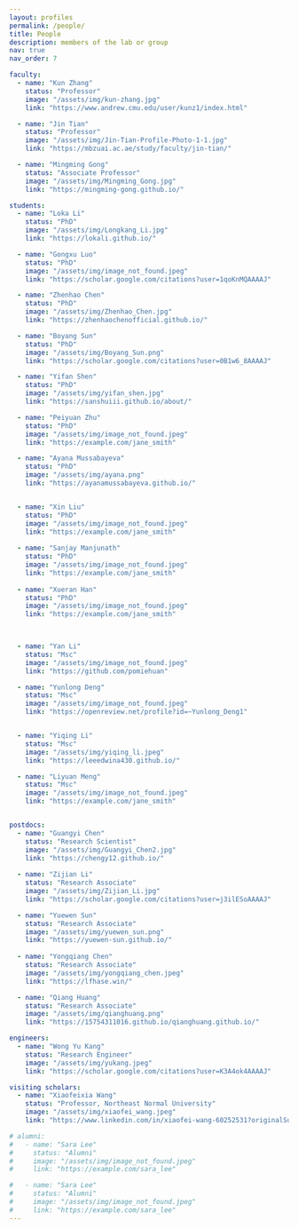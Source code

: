 ```yaml
---
layout: profiles
permalink: /people/
title: People
description: members of the lab or group
nav: true
nav_order: 7

faculty:
  - name: "Kun Zhang"
    status: "Professor"
    image: "/assets/img/kun-zhang.jpg"
    link: "https://www.andrew.cmu.edu/user/kunz1/index.html"

  - name: "Jin Tian"
    status: "Professor"
    image: "/assets/img/Jin-Tian-Profile-Photo-1-1.jpg"
    link: "https://mbzuai.ac.ae/study/faculty/jin-tian/"

  - name: "Mingming Gong"
    status: "Associate Professor"
    image: "/assets/img/Mingming_Gong.jpg"
    link: "https://mingming-gong.github.io/"

students:
  - name: "Loka Li"
    status: "PhD"
    image: "/assets/img/Longkang_Li.jpg"
    link: "https://lokali.github.io/"

  - name: "Gongxu Luo"
    status: "PhD"
    image: "/assets/img/image_not_found.jpeg"
    link: "https://scholar.google.com/citations?user=1qoKnMQAAAAJ"

  - name: "Zhenhao Chen"
    status: "PhD"
    image: "/assets/img/Zhenhao_Chen.jpg"
    link: "https://zhenhaochenofficial.github.io/"

  - name: "Boyang Sun"
    status: "PhD"
    image: "/assets/img/Boyang_Sun.png"
    link: "https://scholar.google.com/citations?user=0B1w6_8AAAAJ"

  - name: "Yifan Shen"
    status: "PhD"
    image: "/assets/img/yifan_shen.jpg"
    link: "https://sanshuiii.github.io/about/"

  - name: "Peiyuan Zhu"
    status: "PhD"
    image: "/assets/img/image_not_found.jpeg"
    link: "https://example.com/jane_smith"

  - name: "Ayana Mussabayeva"
    status: "PhD"
    image: "/assets/img/ayana.png"
    link: "https://ayanamussabayeva.github.io/"


  - name: "Xin Liu"
    status: "PhD"
    image: "/assets/img/image_not_found.jpeg"
    link: "https://example.com/jane_smith"
    
  - name: "Sanjay Manjunath"
    status: "PhD"
    image: "/assets/img/image_not_found.jpeg"
    link: "https://example.com/jane_smith"
  
  - name: "Xueran Han"
    status: "PhD"
    image: "/assets/img/image_not_found.jpeg"
    link: "https://example.com/jane_smith"
  


  - name: "Yan Li"
    status: "Msc"
    image: "/assets/img/image_not_found.jpeg"
    link: "https://github.com/pomiehuan"

  - name: "Yunlong Deng"
    status: "Msc"
    image: "/assets/img/image_not_found.jpeg"
    link: "https://openreview.net/profile?id=~Yunlong_Deng1"


  - name: "Yiqing Li"
    status: "Msc"
    image: "/assets/img/yiqing_li.jpeg"
    link: "https://leeedwina430.github.io/"

  - name: "Liyuan Meng"
    status: "Msc"
    image: "/assets/img/image_not_found.jpeg"
    link: "https://example.com/jane_smith"


postdocs:
  - name: "Guangyi Chen"
    status: "Research Scientist"
    image: "/assets/img/Guangyi_Chen2.jpg"
    link: "https://chengy12.github.io/"
  
  - name: "Zijian Li"
    status: "Research Associate"
    image: "/assets/img/Zijian_Li.jpg"
    link: "https://scholar.google.com/citations?user=j3ilESoAAAAJ"

  - name: "Yuewen Sun"
    status: "Research Associate"
    image: "/assets/img/yuewen_sun.png"
    link: "https://yuewen-sun.github.io/"
  
  - name: "Yongqiang Chen"
    status: "Research Associate"
    image: "/assets/img/yongqiang_chen.jpeg"
    link: "https://lfhase.win/"

  - name: "Qiang Huang"
    status: "Research Associate"
    image: "/assets/img/qianghuang.png"
    link: "https://15754311016.github.io/qianghuang.github.io/"

engineers:
  - name: "Wong Yu Kang"
    status: "Research Engineer"
    image: "/assets/img/yukang.jpeg"
    link: "https://scholar.google.com/citations?user=K3A4ok4AAAAJ"

visiting scholars:
  - name: "Xiaofeixia Wang"
    status: "Professor, Northeast Normal University"
    image: "/assets/img/xiaofei_wang.jpeg"
    link: "https://www.linkedin.com/in/xiaofei-wang-60252531?originalSubdomain=cn"

# alumni:
#   - name: "Sara Lee"
#     status: "Alumni"
#     image: "/assets/img/image_not_found.jpeg"
#     link: "https://example.com/sara_lee"

#   - name: "Sara Lee"
#     status: "Alumni"
#     image: "/assets/img/image_not_found.jpeg"
#     link: "https://example.com/sara_lee"
---
```

